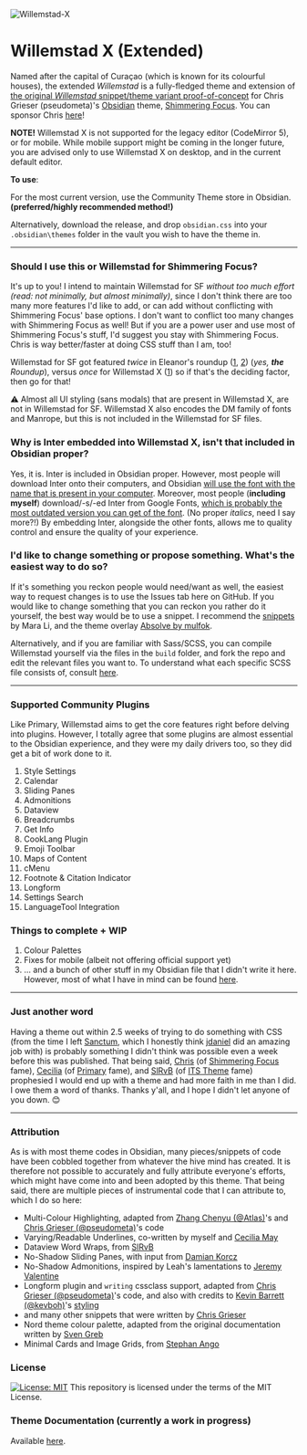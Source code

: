 ![Willemstad-X](https://user-images.githubusercontent.com/43155211/153649116-51cf06e1-3679-4b9e-b49d-abe3321485f7.png)

# Willemstad X (Extended)
Named after the capital of Curaçao (which is known for its colourful houses), the extended _Willemstad_ is a fully-fledged theme and extension of [the original _Willemstad_ snippet/theme variant proof-of-concept](https://github.com/tingmelvin/willemstad) for Chris Grieser (pseudometa)'s [Obsidian](https://obsidian.md/) theme, [Shimmering Focus](https://github.com/chrisgrieser/shimmering-focus). You can sponsor Chris [here](https://ko-fi.com/pseudometa)!

**NOTE!** Willemstad X is not supported for the legacy editor (CodeMirror 5), or for mobile. While mobile support might be coming in the longer future, you are advised only to use Willemstad X on desktop, and in the current default editor.

**To use**:

For the most current version, use the Community Theme store in Obsidian. __(preferred/highly recommended method!)__ 

Alternatively, download the release, and drop `obsidian.css` into your `.obsidian\themes` folder in the vault you wish to have the theme in.

---

### Should I use this or Willemstad for Shimmering Focus?
It's up to you! I intend to maintain Willemstad for SF _without too much effort (read: not minimally, but almost minimally)_, since I don't think there are too many more features I'd like to add, or can add without conflicting with Shimmering Focus' base options. I don't want to conflict too many changes with Shimmering Focus as well! But if you are a power user and use most of Shimmering Focus's stuff, I'd suggest you stay with Shimmering Focus. Chris is way better/faster at doing CSS stuff than I am, too!

Willemstad for SF got featured _twice_ in Eleanor's roundup ([1](https://www.obsidianroundup.org/2022-02-05/), [2](https://www.obsidianroundup.org/2022-02-12/)) (_yes, **the** Roundup_), versus _once_ for Willemstad X ([1](https://www.obsidianroundup.org/2022-02-19/)) so if that's the deciding factor, then go for that!

⚠️ Almost all UI styling (sans modals) that are present in Willemstad X, are not in Willemstad for SF. Willemstad X also encodes the DM family of fonts and Manrope, but this is not included in the Willemstad for SF files.

### Why is Inter embedded into Willemstad X, isn't that included in Obsidian proper?
Yes, it is. Inter is included in Obsidian proper. However, most people will download Inter onto their computers, and Obsidian [will use the font with the name that is present in your computer](https://publish.obsidian.md/hub/04+-+Guides%2C+Workflows%2C+%26+Courses/Guides/Best+Practices+and+Tips+for+Theme+Development). Moreover, most people (**including myself**) download/-s/-ed Inter from Google Fonts, [which is probably the most outdated version you can get of the font](https://github.com/rsms/inter#alternate-distributions). (No proper _italics_, need I say more?!) By embedding Inter, alongside the other fonts, allows me to quality control and ensure the quality of your experience.

### I'd like to change something or propose something. What's the easiest way to do so?
If it's something you reckon people would need/want as well, the easiest way to request changes is to use the Issues tab here on GitHub. If you would like to change something that you can reckon you rather do it yourself, the best way would be to use a snippet. I recommend the [snippets](https://github.com/Mara-Li/Obsidian-Snippet-collection) by Mara Li, and the theme overlay [Absolve by mulfok](https://github.com/mulfok/obsidian-absolve).

Alternatively, and if you are familiar with Sass/SCSS, you can compile Willemstad yourself via the files in the `build` folder, and fork the repo and edit the relevant files you want to. To understand what each specific SCSS file consists of, consult [here](https://notes.tingmelvin.com/ER-Resources/ER2OWS/ER2OWS-12-CodingNomenclature_WillemstadX#SCSS%20Compile%20Order).

---

### Supported Community Plugins
Like Primary, Willemstad aims to get the core features right before delving into plugins. However, I totally agree that some plugins are almost essential to the Obsidian experience, and they were my daily drivers too, so they did get a bit of work done to it.
1. Style Settings
2. Calendar
3. Sliding Panes
4. Admonitions
5. Dataview
7. Breadcrumbs
8. Get Info
9. CookLang Plugin
10. Emoji Toolbar
11. Maps of Content
12. cMenu
13. Footnote & Citation Indicator
14. Longform
15. Settings Search
16. LanguageTool Integration

### Things to complete + WIP
1. Colour Palettes
2. Fixes for mobile (albeit not offering official support yet)
3. ... and a bunch of other stuff in my Obsidian file that I didn't write it here. However, most of what I have in mind can be found [here](https://notes.tingmelvin.com/ER-Resources/ER2OWS/ER2OWS-12-CodingNomenclature_WillemstadX#Additional%20stuff%20that%20I%20need%20to%20add).

---

### Just another word
Having a theme out within 2.5 weeks of trying to do something with CSS (from the time I left [Sanctum](https://github.com/jdanielmourao/obsidian-sanctum), which I honestly think [jdaniel](https://github.com/jdanielmourao) did an amazing job with) is probably something I didn't think was possible even a week before this was published.
That being said, [Chris](https://github.com/chrisgrieser) (of [Shimmering Focus](https://github.com/chrisgrieser/shimmering-focus) fame), [Cecilia](https://github.com/ceciliamay) (of [Primary](https://github.com/ceciliamay/obsidianmd-theme-primary) fame), and [SlRvB](https://github.com/SlRvb) (of [ITS Theme](https://github.com/SlRvb/Obsidian--ITS-Theme) fame) prophesied I would end up with a theme and had more faith in me than I did. I owe them a word of thanks. Thanks y'all, and I hope I didn't let anyone of you down. :blush:

---

### Attribution
As is with most theme codes in Obsidian, many pieces/snippets of code have been cobbled together from whatever the hive mind has created. It is therefore not possible to accurately and fully attribute everyone's efforts, which might have come into and been adopted by this theme. That being said, there are multiple pieces of instrumental code that I can attribute to, which I do so here:
- Multi-Colour Highlighting, adapted from [Zhang Chenyu (@Atlas)](https://github.com/zcysxy)'s and [Chris Grieser (@pseudometa)](https://github.com/chrisgrieser)'s code
- Varying/Readable Underlines, co-written by myself and [Cecilia May](https://github.com/ceciliamay)
- Dataview Word Wraps, from [SlRvB](https://github.com/SlRvb)
- No-Shadow Sliding Panes, with input from [Damian Korcz](https://github.com/damiankorcz)
- No-Shadow Admonitions, inspired by Leah's lamentations to [Jeremy Valentine](https://github.com/valentine195)
- Longform plugin and `writing` cssclass support, adapted from [Chris Grieser (@pseudometa)](https://github.com/chrisgrieser)'s code, and also with credits to [Kevin Barrett (@kevboh)](https://github.com/kevboh/longform)'s [styling](https://github.com/kevboh/longform#scene-only-styling)
- and many other snippets that were written by [Chris Grieser](https://github.com/chrisgrieser)
- Nord theme colour palette, adapted from the original documentation written by [Sven Greb](https://github.com/svengreb)
- Minimal Cards and Image Grids, from [Stephan Ango](https://github.com/kepano)

### License
[![License: MIT](https://img.shields.io/badge/License-MIT-yellow.svg)](https://opensource.org/licenses/MIT)
This repository is licensed under the terms of the MIT License.

### Theme Documentation (currently a work in progress)
Available [here](https://willemstad.cc).
